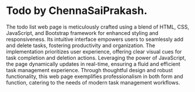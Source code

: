 # Todo by ChennaSaiPrakash.
The todo list web page is meticulously crafted using a blend of HTML, CSS, JavaScript, and Bootstrap framework for enhanced styling and responsiveness. Its intuitive interface empowers users to seamlessly add and delete tasks, fostering productivity and organization. The implementation prioritizes user experience, offering clear visual cues for task completion and deletion actions. Leveraging the power of JavaScript, the page dynamically updates in real-time, ensuring a fluid and efficient task management experience. Through thoughtful design and robust functionality, this web page exemplifies professionalism in both form and function, catering to the needs of modern task management workflows.